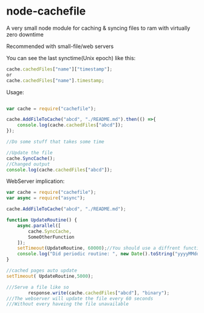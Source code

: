 # node-cachefile
A very small node module for caching &amp; syncing files to ram with virtually zero downtime

Recommended with small-file/web servers

You can see the last synctime(Unix epoch) like this:
```js
cache.cachedFiles["name"]["timestamp"];
or
cache.cachedFiles["name"].timestamp;
```


Usage:
```js

var cache = require("cachefile");

cache.AddFileToCache("abcd", "./README.md").then(() =>{
    console.log(cache.cachedFiles["abcd"]);
});

//Do some stuff that takes some time

//Update the file
cache.SyncCache();
//Changed output
console.log(cache.cachedFiles["abcd"]);
```

WebServer implication:
```js
var cache = require("cachefile");
var async = require("async");

cache.AddFileToCache("abcd", "./README.md");

function UpdateRoutine() {
    async.parallel([
        cache.SyncCache,
        SomeOtherFunction
    ]);
    setTimeout(UpdateRoutine, 60000);//You should use a diffrent function
    console.log("Did periodic routine: ", new Date().toString("yyyyMMddHHmmss"));
}

//cached pages auto update
setTimeout( UpdateRoutine,5000);

///Serve a file like so
        response.write(cache.cachedFiles["abcd"], "binary");
///The webserver will update the file every 60 seconds
///Without every haveing the file unavailable

```